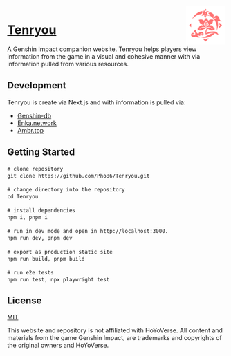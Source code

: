 <img src="public/icon.svg" align="right" width="90px"/>

# [Tenryou](https://Tenryou.live)

A Genshin Impact companion website. Tenryou helps players view information from the game in a visual and cohesive manner with via information pulled from various resources.

## Development
Tenryou is create via Next.js and with information is pulled via:

* [Genshin-db](https://github.com/theBowja/genshin-db)
* [Enka.network](https://enka.network/)
* [Ambr.top](https://ambr.top/)


## Getting Started
```
# clone repository
git clone https://github.com/Pho86/Tenryou.git

# change directory into the repository
cd Tenryou

# install dependencies
npm i, pnpm i

# run in dev mode and open in http://localhost:3000.
npm run dev, pnpm dev

# export as production static site
npm run build, pnpm build

# run e2e tests
npm run test, npx playwright test
```

## License

[MIT](https://github.com/pho86/Tenryou/blob/main/LICENSE)

This website and repository is not affiliated with HoYoVerse.
All content and materials from the game Genshin Impact, are trademarks and copyrights of the original owners and HoYoVerse.
